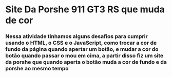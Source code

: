 # Site Da Porshe 911 GT3 RS que muda de cor
### Nessa atividade tinhamos alguns desafios para cumprir usando o HTML, o CSS e o JavaScript, como trocar a cor de fundo da página quando apertar um botão, e mudar a cor do botão quando passar o mou em cima, a partir disso fiz um site da porshe que quando aperta o botão muda a cor de fundo e da porshe ao mesmo tempo
